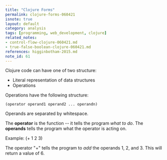 ```yaml
---
title: "Clojure Forms"
permalink: clojure-forms-060421
isnote: true
layout: default
category: analysis
tags: [programming, web_development, clojure]
related_notes:
- control-flow-clojure-060421.md
- true-false-boolean-clojure-060421.md
references: higginbotham-2015.md
note_id: 61
---
```


Clojure code can have one of two structure:

- Literal representation of data structures 
- Operations

Operations have the following structure:

`(operator operand1 operand2 ... operandn)`

Operands are separated by whitespace.

The **operator** is the function -- it tells the program *what to do*. The **operands** tells the program what the operator is acting on. 

Example: 
(+ 1 2 3)

The operator "+" tells the program to *add* the operands 1, 2, and 3. This will return a value of 6.
